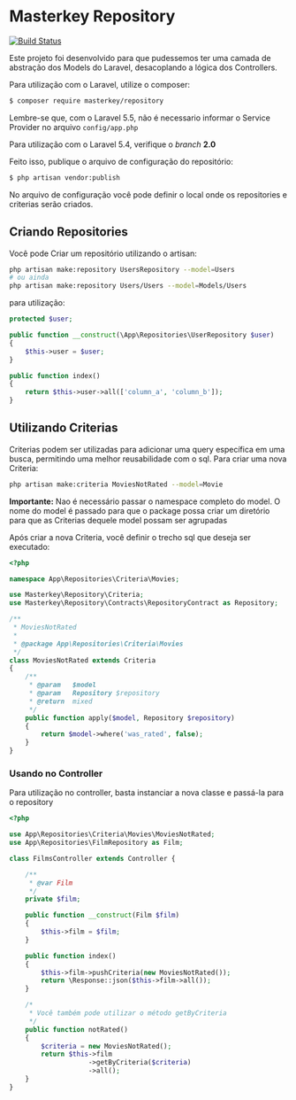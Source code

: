 Masterkey Repository
====================

[![Build Status](https://travis-ci.org/MasterkeyInformatica/Repository.svg?branch=master)](https://travis-ci.org/MasterkeyInformatica/Repository)

Este projeto foi desenvolvido para que pudessemos ter uma camada de
abstração dos Models do Laravel, desacoplando a lógica dos Controllers.

Para utilização com o Laravel, utilize o composer:

```sh
$ composer require masterkey/repository
```
Lembre-se que, com o Laravel 5.5, não é necessario informar o Service Provider
no arquivo `config/app.php`

Para utilização com o Laravel 5.4, verifique o *branch* **2.0**

Feito isso, publique o arquivo de configuração do repositório:

```sh
$ php artisan vendor:publish
```

No arquivo de configuração você pode definir o local onde os repositories e criterias serão criados.

Criando Repositories
--------------------

Você pode Criar um repositório utilizando o artisan:
```sh
php artisan make:repository UsersRepository --model=Users
# ou ainda
php artisan make:repository Users/Users --model=Models/Users
```
para utilização:
```php
protected $user;

public function __construct(\App\Repositories\UserRepository $user)
{
    $this->user = $user;
}

public function index()
{
    return $this->user->all(['column_a', 'column_b']);
}
```

Utilizando Criterias
--------------------

Criterias podem ser utilizadas para adicionar uma query específica em uma busca, permitindo uma melhor reusabilidade com o sql. Para criar uma nova Criteria:

```sh
php artisan make:criteria MoviesNotRated --model=Movie
```
**Importante:** Nao é necessário passar o namespace completo do model. O nome do model é passado para que o package possa criar um diretório para que as Criterias dequele model possam ser agrupadas

Após criar a nova Criteria, você definir o trecho sql que deseja ser executado:
```php
<?php

namespace App\Repositories\Criteria\Movies;

use Masterkey\Repository\Criteria;
use Masterkey\Repository\Contracts\RepositoryContract as Repository;

/**
 * MoviesNotRated
 *
 * @package App\Repositories\Criteria\Movies
 */
class MoviesNotRated extends Criteria
{
    /**
     * @param   $model
     * @param   Repository $repository
     * @return  mixed
     */
    public function apply($model, Repository $repository)
    {
        return $model->where('was_rated', false);
    }
}
```

### Usando no Controller
Para utilização no controller, basta instanciar a nova classe e passá-la para o repository

```php
<?php

use App\Repositories\Criteria\Movies\MoviesNotRated;
use App\Repositories\FilmRepository as Film;

class FilmsController extends Controller {

    /**
     * @var Film
     */
    private $film;

    public function __construct(Film $film)
    {
        $this->film = $film;
    }

    public function index()
    {
        $this->film->pushCriteria(new MoviesNotRated());
        return \Response::json($this->film->all());
    }

    /*
     * Você também pode utilizar o método getByCriteria
     */
    public function notRated()
    {
        $criteria = new MoviesNotRated();
        return $this->film
                    ->getByCriteria($criteria)
                    ->all();
    }
}
```
